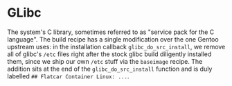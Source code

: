 # GLibc

The system's C library, sometimes referred to as "service pack for the C
language". The build recipe has a single modification over the one Gentoo
upstream uses: in the installation callback `glibc_do_src_install`, we remove
all of glibc's `/etc` files right after the stock glibc build diligently
installed them, since we ship our own `/etc` stuff via the `baseimage` recipe.
The addition sits at the end of the `glibc_do_src_install` function and is duly
labelled `## Flatcar Container Linux: ...`.

